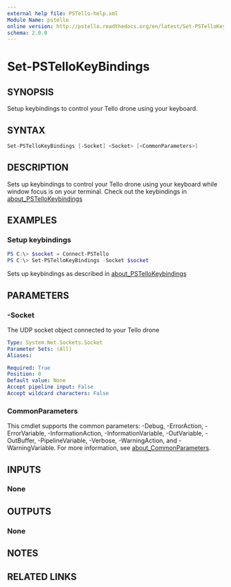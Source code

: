 ```yaml
---
external help file: PSTello-help.xml
Module Name: pstello
online version: http://pstello.readthedocs.org/en/latest/Set-PSTelloKeyBindings
schema: 2.0.0
---
```


# Set-PSTelloKeyBindings

## SYNOPSIS

Setup keybindings to control your Tello drone using your keyboard.

## SYNTAX

```powershell
Set-PSTelloKeyBindings [-Socket] <Socket> [<CommonParameters>]
```

## DESCRIPTION

Sets up keybindings to control your Tello drone using your keyboard while window focus is on your terminal.
Check out the keybindings in [about_PSTelloKeybindings]("pstello.readthedocs.org/about_PSTelloKeyBindings.html")

## EXAMPLES

### Setup keybindings

```powershell
PS C:\> $socket = Connect-PSTello
PS C:\> Set-PSTelloKeyBindings -Socket $socket
```

Sets up keybindings as described in [about_PSTelloKeybindings]("pstello.readthedocs.org/about_PSTelloKeyBindings.html")

## PARAMETERS

### -Socket

The UDP socket object connected to your Tello drone

```yaml
Type: System.Net.Sockets.Socket
Parameter Sets: (All)
Aliases:

Required: True
Position: 0
Default value: None
Accept pipeline input: False
Accept wildcard characters: False
```

### CommonParameters

This cmdlet supports the common parameters: -Debug, -ErrorAction, -ErrorVariable, -InformationAction, -InformationVariable, -OutVariable, -OutBuffer, -PipelineVariable, -Verbose, -WarningAction, and -WarningVariable. For more information, see [about_CommonParameters](http://go.microsoft.com/fwlink/?LinkID=113216).

## INPUTS

### None

## OUTPUTS

### None

## NOTES

## RELATED LINKS
